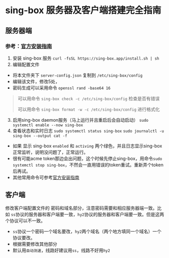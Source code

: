# sing-box 服务器及客户端搭建完全指南

## 服务器端
### 参考：[官方安装指南](https://sing-box.sagernet.org/installation/package-manager/#repository-installation)
1. 安装 sing-box 服务
   `curl -fsSL https://sing-box.app/install.sh | sh`
2. 编辑配置文件
   
  - 将本文件夹下 `server-config.json` 复制到 `/etc/sing-box/config`
- 编辑该文件，修改5处，
- 密码生成可以采用命令 `openssl rand -base64 16`
> 可以用命令 `sing-box check -c /etc/sing-box/config` 检查是否有错误
> 
> 可以用命令 `sing-box format -w -c /etc/sing-box/config` 进行格式化
3. 启用sing-box daemon服务（马上运行并且重启后会自动启动）
   `sudo systemctl enable --now sing-box`
4. 查看状态和实时日志
   `sudo systemctl status sing-box`
   `sudo journalctl -u sing-box --output cat -f`
- 如果 显示 sing-box  `enabled` 和 `activing` 两个绿色，并且日志显示sing-box正常监听，说明没问题了，正常运行。
- 很有可能acme token那边会出问题，这个时候先停止sing-box，用命令`sudo systemctl stop sing-box`，不然会一直用错误的token重试。重新弄个token后再试。
- 其他常用命令可参考[官方安装指南](https://sing-box.sagernet.org/installation/package-manager/#repository-installation)

## 客户端
修改客户端配置文件的 密码和域名部分，注意密码需要和相应服务器端一致。比如 `ss`协议的服务器和客户端要一致，`hy2`协议的服务器和客户端要一致。但是这两个协议可以不一致。
- `ss`协议一个密码一个域名要改，`hy2`两个域名（两个地方填同一个域名）一个协议要改。
- 根据需要修改其他部分
- 默认用`自动测速`，线路好建议用`ss`，线路不好用`hy2`
